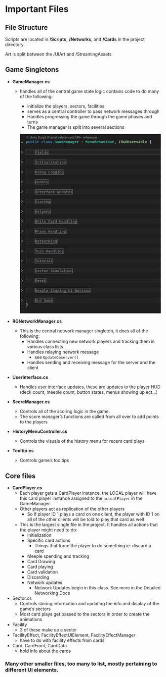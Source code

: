 # Important Files

## File Structure

Scripts are located in **/Scripts,** **/Networks**, and **/Cards** in the project directory.

Art is split between the /UIArt and /StreamingAssets

## Game Singletons

- **GameManager.cs**
    - handles all of the central game state logic contains code to do many of the following:
        - initialize the players, sectors, facilities
        - serves as a central controller to pass network messages through
        - Handles progressing the game through the game phases and turns
        - The game manager is split into several sections
        
        ![image.png](image.png)
        

- **RGNetworkManager.cs**
    - This is the central network manager singleton, it does all of the following:
        - Handles connecting new network players and tracking them in various class lists
        - Handles relaying network message
            - see `UpdateObserver()`
        - Handles sending and receiving message for the server and the client
- **UserInterface.cs**
    - Handles user interface updates, these are updates to the player HUD (deck count, meeple count, button states, menus showing up ect…)
- **ScoreManager.cs**
    - Controls all of the scoring logic in the game.
    - The score manager’s functions are called from all over to add points to the players
- **HistoryMenuController.cs**
    - Controls the visuals of the history menu for recent card plays
- **Tooltip.cs**
    - Controls game’s tooltips

## Core files

- **CardPlayer.cs**
    - Each player gets a CardPlayer instance, the LOCAL player will have this card player instance assigned to the `actualPlayer` in the GameManager.
    - Other players act as replication of the other players
        - So if player ID 1 plays a card on one client, the player with ID 1 on all of the other clients will be told to play that card as well
    - This is the largest single file in the project. It handles all actions that the player might need to do:
        - Initialization
        - Specific card actions
            - Things that force the player to do something ie. discard a card
        - Meeple spending and tracking
        - Card Drawing
        - Card playing
        - Card validation
        - Discarding
        - Network updates
            - Network Updates begin in this class. See more in the Detailed Networking Docs
- Sector.cs
    - Controls storing information and updating the info and display of the game’s sectors
    - Most card plays get passed to the sectors in order to create the animations
- Facility
    - 3 of these make up a sector
- FacilityEffect, FacilityEffectUIElement, FacilityEffectManager
    - have to do with facility effects from cards
- Card, CardFront, CardData
    - hold info about the cards

### Many other smaller files, too many to list, mostly pertaining to different UI elements.